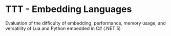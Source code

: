 # TTT - Embedding Languages
Evaluation of the difficulty of embedding, performance, memory usage, and versatility of Lua and Python embedded in C# (.NET 5)
